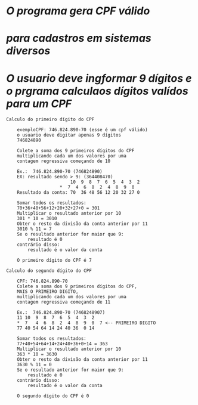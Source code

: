 # ***O programa gera CPF válido***

# ***para cadastros em sistemas diversos***

# ***O usuario deve ingformar 9 dígitos e o prgrama calculaos dígitos valídos para um CPF***


    Calculo do primeiro dígito do CPF

        exemploCPF: 746.824.890-70 (esse é um cpf válido)
        o usuario deve digitar apenas 9 dígitos
        746824890

        Colete a soma dos 9 primeiros dígitos do CPF
        multiplicando cada um dos valores por uma
        contagem regressiva começando de 10

        Ex.:  746.824.890-70 (746824890)
        EX: resultado sendo > 9: (364408470)
                            10  9  8  7  6  5  4  3  2
                        *  7  4  6  8  2  4  8  9  0
        Resultado da conta: 70  36 48 56 12 20 32 27 0

        Somar todos os resultados: 
        70+36+48+56+12+20+32+27+0 = 301
        Multiplicar o resultado anterior por 10
        301 * 10 = 3010
        Obter o resto da divisão da conta anterior por 11
        3010 % 11 = 7
        Se o resultado anterior for maior que 9:
            resultado é 0
        contrário disso:
            resultado é o valor da conta

        O primeiro dígito do CPF é 7

    Calculo do segundo dígito do CPF

        CPF: 746.824.890-70
        Colete a soma dos 9 primeiros dígitos do CPF,
        MAIS O PRIMEIRO DIGITO,
        multiplicando cada um dos valores por uma
        contagem regressiva começando de 11

        Ex.:  746.824.890-70 (7468248907)
        11 10  9  8  7  6  5  4  3  2
        *  7   4  6  8  2  4  8  9  0  7 <-- PRIMEIRO DIGITO
        77 40 54 64 14 24 40 36  0 14

        Somar todos os resultados:
        77+40+54+64+14+24+40+36+0+14 = 363
        Multiplicar o resultado anterior por 10
        363 * 10 = 3630
        Obter o resto da divisão da conta anterior por 11
        3630 % 11 = 0
        Se o resultado anterior for maior que 9:
            resultado é 0
        contrário disso:
            resultado é o valor da conta

        O segundo dígito do CPF é 0